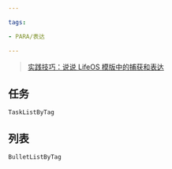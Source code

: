 ```yaml
---

tags:

- PARA/表达

---
```

> [实践技巧：说说 LifeOS 模版中的捕获和表达](https://obsidian-life-os.netlify.app/zh/case/capture-and-express.html)

## 任务

```PeriodicPARA
TaskListByTag
```

  

## 列表

```PeriodicPARA
BulletListByTag
```